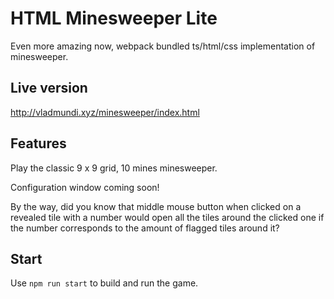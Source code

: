 # HTML Minesweeper Lite

Even more amazing now, webpack bundled ts/html/css implementation of minesweeper.

## Live version

http://vladmundi.xyz/minesweeper/index.html

## Features

Play the classic 9 x 9 grid, 10 mines minesweeper.

Configuration window coming soon!

By the way, did you know that middle mouse button when clicked on a revealed tile with a number would open all the tiles around the clicked one if the number corresponds to the amount of flagged tiles around it?

## Start

Use `npm run start` to build and run the game.
